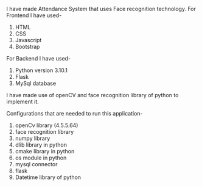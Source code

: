 I have made Attendance System that uses Face recognition technology.
For Frontend I have used-
1. HTML
2. CSS
3. Javascript
4. Bootstrap

For Backend I have used-
1. Python version 3.10.1
2. Flask 
3. MySql database

I have made use of openCV and face recognition library of python to implement it.

Configurations that are needed to run this application-
1. openCv library (4.5.5.64)
2. face recognition library
3. numpy library
4. dlib library in python
5. cmake library in python
6. os module in python
7. mysql connector
8. flask
9. Datetime library of python


